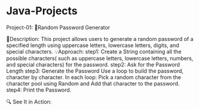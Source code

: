 # Java-Projects

Project-01: 🔐Random Password Generator

📄Description:
  This project allows users to generate a random password of a specified length using uppercase letters, lowercase letters, digits, and special characters.
💡Approach:
  step1: Create a String containing all the possible characters( such as uppercase letters, lowercase letters, numbers, and special characters) for the password.
  step2: Ask for the Password Length
  step3: Generate the Password
    Use a loop to build the password, character by character.
    In each loop: Pick a random character from the character pool using Random and Add that character to the password.
  step4: Print the Password.
  
🔍 See It in Action:
